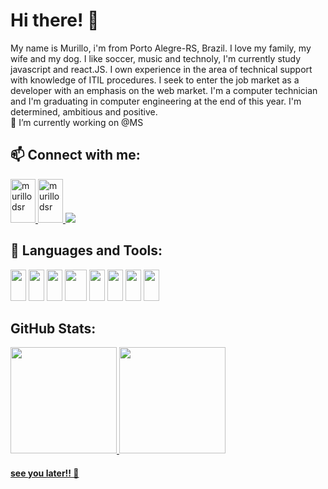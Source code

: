 # Hi there! 👋

<div>
    My name is Murillo, i'm from Porto Alegre-RS, Brazil. I love my family, my wife and my dog. I like soccer, music and technoly, I'm currently study javascript and    react.JS. I own experience in the area of technical support with knowledge of ITIL procedures. I seek to enter the job market as a developer with an emphasis on the web market. I'm a computer technician and I'm graduating in computer engineering at the end of this year. I'm  determined, ambitious and positive.
</div>


<div>
🔭 I’m currently working on @MS 
</div>


## 📫 Connect with me:
 <a href="https://www.linkedin.com/in/murillodsr/">
      <img src="https://cdn.jsdelivr.net/gh/devicons/devicon/icons/linkedin/linkedin-original.svg" alt="murillodsr" height="70" width="40"/>
  </a>
   <a href="https://twitter.com/murillodsr/">
      <img src="https://cdn.jsdelivr.net/gh/devicons/devicon/icons/twitter/twitter-original.svg" alt="murillodsr" height="70" width="40"/>
  </a>
  <a href = "mailto:murillodsr@gmail.com"><img src="https://img.shields.io/badge/Gmail-D14836?style=for-the-badge&logo=gmail&logoColor=white" target="_blank"></a>
  
  
  
## 🌱 Languages and Tools: 

<a><img src="https://cdn.jsdelivr.net/gh/devicons/devicon/icons/html5/html5-original.svg" height="50" width="25" /></a>
<a><img src="https://cdn.jsdelivr.net/gh/devicons/devicon/icons/css3/css3-original.svg" height="50" width="25" /></a>
<a><img src="https://cdn.jsdelivr.net/gh/devicons/devicon/icons/javascript/javascript-original.svg" height="50" width="25" /></a>
<a><img src="https://cdn.jsdelivr.net/gh/devicons/devicon/icons/react/react-original.svg" height="50" width="35"/></a>
<a><img src="https://cdn.jsdelivr.net/gh/devicons/devicon/icons/nodejs/nodejs-original.svg" height="50" width="25" /></a>
<a><img src="https://cdn.jsdelivr.net/gh/devicons/devicon/icons/java/java-original.svg" height="50" width="25" /></a>
<a><img src="https://cdn.jsdelivr.net/gh/devicons/devicon/icons/vscode/vscode-original.svg" height="50" width="25"/></a>
<a><img src="https://cdn.jsdelivr.net/gh/devicons/devicon/icons/github/github-original.svg" height="50" width="25" /></a>
          
          
## GitHub Stats: 
<div>
<a href="https://github.com/murillodsr">
<img height="170em" src="https://github-readme-stats.vercel.app/api/top-langs/?username=murillodsr&layout=compact&langs_count=7&theme=dracula"/>
<img height="170em" src="https://github-readme-stats.vercel.app/api?username=murillodsr&show_icons=true&theme=dracula&include_all_commits=true&count_private=true"/>
</div>
    
#### see you later!! 👋
